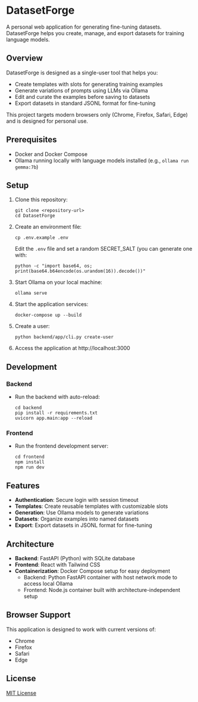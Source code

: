 # DatasetForge

A personal web application for generating fine-tuning datasets. DatasetForge helps you create, manage, and export datasets for training language models.

## Overview

DatasetForge is designed as a single-user tool that helps you:

- Create templates with slots for generating training examples
- Generate variations of prompts using LLMs via Ollama
- Edit and curate the examples before saving to datasets
- Export datasets in standard JSONL format for fine-tuning

This project targets modern browsers only (Chrome, Firefox, Safari, Edge) and is designed for personal use.

## Prerequisites

- Docker and Docker Compose
- Ollama running locally with language models installed (e.g., `ollama run gemma:7b`)

## Setup

1. Clone this repository:
   ```
   git clone <repository-url>
   cd DatasetForge
   ```

2. Create an environment file:
   ```
   cp .env.example .env
   ```
   
   Edit the `.env` file and set a random SECRET_SALT (you can generate one with: 
   ```
   python -c "import base64, os; print(base64.b64encode(os.urandom(16)).decode())"
   ```

3. Start Ollama on your local machine:
   ```
   ollama serve
   ```

4. Start the application services:
   ```
   docker-compose up --build
   ```

5. Create a user:
   ```
   python backend/app/cli.py create-user
   ```

6. Access the application at http://localhost:3000

## Development

### Backend

- Run the backend with auto-reload:
  ```
  cd backend
  pip install -r requirements.txt
  uvicorn app.main:app --reload
  ```

### Frontend

- Run the frontend development server:
  ```
  cd frontend
  npm install
  npm run dev
  ```

## Features

- **Authentication**: Secure login with session timeout
- **Templates**: Create reusable templates with customizable slots
- **Generation**: Use Ollama models to generate variations
- **Datasets**: Organize examples into named datasets
- **Export**: Export datasets in JSONL format for fine-tuning

## Architecture

- **Backend**: FastAPI (Python) with SQLite database
- **Frontend**: React with Tailwind CSS
- **Containerization**: Docker Compose setup for easy deployment
  - Backend: Python FastAPI container with host network mode to access local Ollama
  - Frontend: Node.js container built with architecture-independent setup

## Browser Support

This application is designed to work with current versions of:
- Chrome
- Firefox
- Safari
- Edge

## License

[MIT License](LICENSE)
